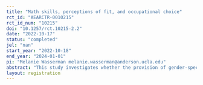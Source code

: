 ```yaml
---
title: "Math skills, perceptions of fit, and occupational choice"
rct_id: "AEARCTR-0010215"
rct_id_num: "10215"
doi: "10.1257/rct.10215-2.2"
date: "2022-10-17"
status: "completed"
jel: "nan"
start_year: "2022-10-18"
end_year: "2024-01-01"
pi: "Melanie Wasserman melanie.wasserman@anderson.ucla.edu"
abstract: "This study investigates whether the provision of gender-specific information on math ability and the suitability of various occupations affects beliefs regarding math ability/suitability, occupational search behavior, and occupational choice. We conduct a field experiment with Swiss students who are imminently choosing apprenticeships, a consequential decision for their eventual occupational outcomes. The experiment is conducted through an online survey in which students are randomized into two groups: (1) a treatment group that is shown a gender-specific information video that emphasizes that girls (boys) tend to be under- (over-) confident in math, which leads them to neglect certain more (less) math-intensive apprenticeships, and then advertises several occupations that are more (less) math-intensive for students to consider, and (2) a control group that is shown a video with information unrelated to specific occupational requirements/fit. We analyze whether the video affects (1) beliefs about own math ability (2) beliefs about the suitability of more (less) math-intensive occupations for themselves, (3) beliefs about the suitability of more (less) math-intensive occupations for other students with the same gender, (4) interest in more (less) math-intensive apprenticeships, and (5) applications for more (less) math-intensive apprenticeships."
layout: registration
---
```


